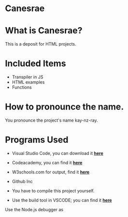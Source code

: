
# Canesrae

# What is Canesrae?
This is a deposit for HTML projects.

# Included Items

* Transpiler in JS
* HTML examples
* Functions 

# How to pronounce the name.
You pronounce the project's name kay-nz-ray.

# Programs Used

* Visual Studio Code, you can download it **[here](https://code.visualstudio.com/)**
* Codeacademy, you can find it **[here](https://www.codecademy.com/)**
* W3schools.com for output, find it **[here](https://www.w3schools.com/tags/tag_output.asp)**
* Github Inc

* You have to compile this project yourself.
* Use the build tool in VSCODE; you can find it **[here](https://code.visualstudio.com/)**

Use the Node.js debugger as










